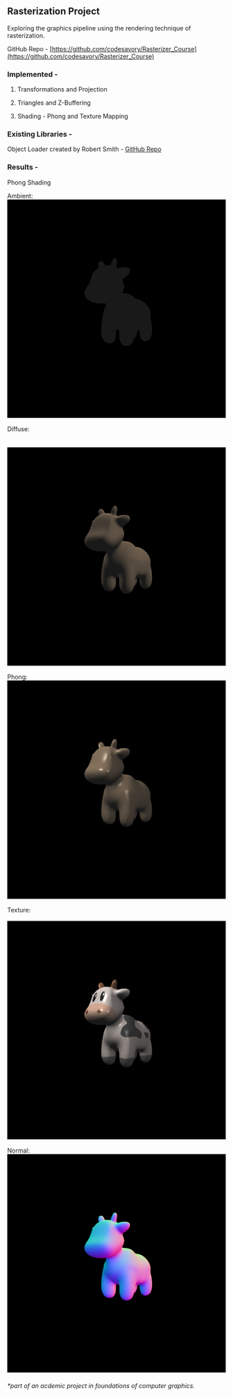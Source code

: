 ## Rasterization Project

Exploring the graphics pipeline using the rendering technique of rasterization.

GitHub Repo - [https://github.com/codesavory/Rasterizer_Course](https://github.com/codesavory/Rasterizer_Course)

### Implemented -
  1. Transformations and Projection
  
  2. Triangles and Z-Buffering
  
  3. Shading - Phong and Texture Mapping

### Existing Libraries -
  Object Loader created by Robert Smith - [GitHub Repo](https://github.com/Bly7/OBJ-Loader)

### Results -
  
  Phong Shading
  
  Ambient:
  <br />
  ![Ambient](../images/rasterization/ambient.png "Ambient portion of Phong Shading")

  Diffuse:  
  <br />  
  ![Diffuse](../images/rasterization/proper_diffuse.png "Diffuse portion of Phong Shading")

  Phong:
  <br />
  ![Phong Shader](../images/rasterization/spec%2Bdiffuse.png "Phong Shading")

  Texture:
  <br />  
  ![Texture Shader](../images/rasterization/textured_cow.png "Texture Mapping")

  Normal:
  <br />
  ![Normal Shader](../images/rasterization/vertex_normal.png "Normal Shader")

###### *part of an acdemic project in foundations of computer graphics.
